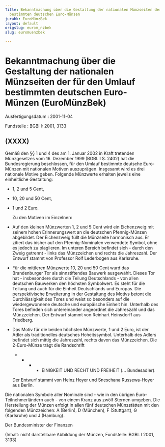 ```yaml
---
Title: Bekanntmachung über die Gestaltung der nationalen Münzseiten der für den Umlauf
  bestimmten deutschen Euro-Münzen
jurabk: EuroMünzBek
layout: default
origslug: eurom_nzbek
slug: euromuenzbek

---
```


# Bekanntmachung über die Gestaltung der nationalen Münzseiten der für den Umlauf bestimmten deutschen Euro-Münzen (EuroMünzBek)

Ausfertigungsdatum
:   2001-11-04

Fundstelle
:   BGBl I: 2001, 3133



## (XXXX)

Gemäß den §§ 1 und 4 des am 1. Januar 2002 in Kraft tretenden
Münzgesetzes vom 16. Dezember 1999 (BGBl. I S. 2402) hat die
Bundesregierung beschlossen, für den Umlauf bestimmte deutsche Euro-
Münzen mit nationalen Motiven auszuprägen. Insgesamt wird es drei
nationale Motive geben. Folgende Münzwerte erhalten jeweils eine
einheitliche Gestaltung:

-   1, 2 und 5 Cent,


-   10, 20 und 50 Cent,


-   1 und 2 Euro.

    Zu den Motiven im Einzelnen:


-   Auf den kleinen Münzwerten 1, 2 und 5 Cent wird ein Eichenzweig mit
    seinem hohen Erinnerungswert an die deutschen Pfennig-Münzen
    abgebildet. Der Eichenzweig füllt die Münzseite harmonisch aus. Er
    zitiert das bisher auf den Pfennig-Nominalen verwendete Symbol, ohne
    es jedoch zu plagiieren. Im unteren Bereich befindet sich - durch den
    Zweig getrennt - links das Münzzeichen und rechts die Jahreszahl. Der
    Entwurf stammt von Professor Rolf Lederbogen aus Karlsruhe.


-   Für die mittleren Münzwerte 10, 20 und 50 Cent wurd das Brandenburger
    Tor als sinnstiftendes Bauwerk ausgewählt. Dieses Tor hat -
    insbesondere durch die Teilung Deutschlands - von allen deutschen
    Bauwerken den höchsten Symbolwert. Es steht für die Teilung und auch
    für die Einheit Deutschlands und Europas. Die perspektivische
    Erweiterung in der Gestaltung des Motivs betont die Durchlässigkeit
    des Tores und weist so besonders auf die wiedergewonnene deutsche und
    europäische Einheit hin. Unterhalb des Tores befinden sich
    untereinander angeordnet die Jahreszahl und das Münzzeichen. Der
    Entwurf stammt von Reinhart Heinsdorff aus Friedberg.


-   Das Motiv für die beiden höchsten Münzwerte, 1 und 2 Euro, ist der
    Adler als traditionelles deutsches Hoheitssymbol. Unterhalb des Adlers
    befindet sich mittig die Jahreszahl, rechts davon das Münzzeichen. Die
    2-Euro-Münze trägt die Randschrift

    *
        *
            *
                *   EINIGKEIT UND RECHT UND FREIHEIT
                    (... Bundesadler).













    Der Entwurf stammt von Heinz Hoyer und Sneschana Russewa-Hoyer aus
    Berlin.



Die nationalen Symbole aller Nominale sind - wie in den übrigen Euro-
Teilnehmerländern auch - von einem Kranz aus zwölf Sternen umgeben.
Die Herstellung der Münzen erfolgt in allen fünf deutschen Münzstätten
mit den folgenden Münzzeichen: A (Berlin), D (München), F (Stuttgart),
G (Karlsruhe) und J (Hamburg).

Der Bundesminister der Finanzen

(Inhalt: nicht darstellbare Abbildung der Münzen,
Fundstelle: BGBl. I 2001, 3133)

